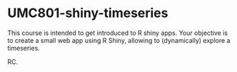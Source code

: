 # UMC801-shiny-timeseries

This course is intended to get introduced to R shiny apps. Your objective is to create a small web app using R Shiny, allowing to (dynamically) explore a timeseries.

RC.